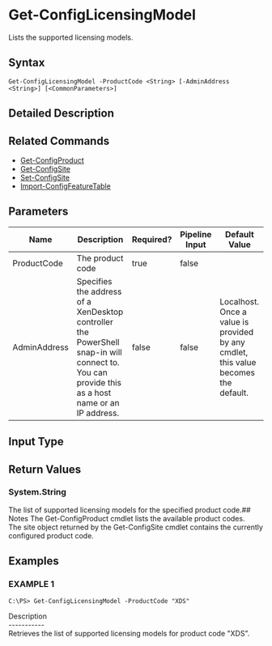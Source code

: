 ﻿# Get-ConfigLicensingModel

   Lists the supported licensing models.

## Syntax
```
Get-ConfigLicensingModel -ProductCode <String> [-AdminAddress <String>] [<CommonParameters>]
```

## Detailed Description
   

## Related Commands
  * [Get-ConfigProduct](Get-ConfigProduct.html)
  * [Get-ConfigSite](Get-ConfigSite.html)
  * [Set-ConfigSite](Set-ConfigSite.html)
  * [Import-ConfigFeatureTable](Import-ConfigFeatureTable.html)
## Parameters

| Name   | Description | Required? | Pipeline Input | Default Value |
| --- | --- | --- | --- | --- |
| ProductCode | The product code | true | false |  |
| AdminAddress | Specifies the address of a XenDesktop controller the PowerShell snap-in will connect to. You can provide this as a host name or an IP address. | false | false | Localhost. Once a value is provided by any cmdlet, this value becomes the default. |

## Input Type
### 
   
## Return Values
### System.String
   The list of supported licensing models for the specified product code.## Notes
   The Get-ConfigProduct cmdlet lists the available product codes.<br>    The site object returned by the Get-ConfigSite cmdlet contains the currently configured product code.
## Examples

### EXAMPLE 1
```
C:\PS> Get-ConfigLicensingModel -ProductCode "XDS"
```
   Description<br>-----------<br>Retrieves the list of supported licensing models for product code "XDS".
